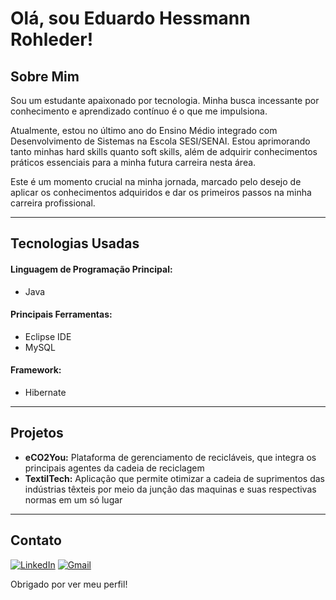 <h1>Olá, sou Eduardo Hessmann Rohleder!</h1>
<h2>Sobre Mim</h2>

Sou um estudante apaixonado por tecnologia. Minha busca incessante por conhecimento e aprendizado contínuo é o que me impulsiona.

Atualmente, estou no último ano do Ensino Médio integrado com Desenvolvimento de Sistemas na Escola SESI/SENAI. Estou aprimorando tanto minhas hard skills quanto soft skills, além de adquirir conhecimentos práticos essenciais para a minha futura carreira nesta área.

Este é um momento crucial na minha jornada, marcado pelo desejo de aplicar os conhecimentos adquiridos e dar os primeiros passos na minha carreira profissional.

<hr>
<h2>Tecnologias Usadas</h2>
<h4>Linguagem de Programação Principal:</h4>
<ul>
  <li>Java</li>
</ul>
<h4>Principais Ferramentas:</h4>
<ul>
  <li>Eclipse IDE</li>
  <li>MySQL</li>
</ul>
</section>
<h4>Framework:</h4>
<ul>
  <li>Hibernate</li>
</ul>
<hr>

<h2>Projetos</h2>
<ul>
  <li><b>eCO2You:</b> Plataforma de gerenciamento de recicláveis, que integra os principais agentes da cadeia de reciclagem</li>
  <li><b>TextilTech:</b> Aplicação que permite otimizar a cadeia de suprimentos das indústrias têxteis por meio da junção das maquinas e suas respectivas normas em um só lugar</li>
</ul>
<hr>

<h2>Contato</h2>

[![LinkedIn](https://img.shields.io/badge/LinkedIn-blue?style=for-the-badge&logo=LinkedIn&logoColor=white)]([https://www.linkedin.com/in/daniel-mariano-marques/](https://www.linkedin.com/in/eduardo-hessmann-rohleder-32b272259/))
[![Gmail](https://img.shields.io/badge/Gmail-red?style=for-the-badge&logo=Gmail&logoColor=white)](mailto:eduardo.h.rohleder@gmail.com)  

Obrigado por ver meu perfil!



